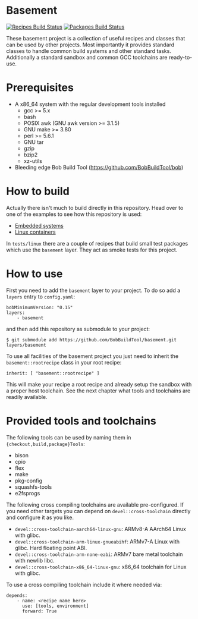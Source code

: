 # Basement

[![Recipes Build Status](https://ci.bobbuildtool.dev/jenkins/buildStatus/icon?job=basement-integration&subject=Recipes)](https://ci.bobbuildtool.dev/jenkins/view/basement/job/basement-integration/)
[![Packages Build Status](https://ci.bobbuildtool.dev/jenkins/buildStatus/icon?job=basement-buildall&subject=Packages)](https://ci.bobbuildtool.dev/jenkins/view/basement/)

These basement project is a collection of useful recipes and classes that can be
used by other projects. Most importantly it provides standard classes
to handle common build systems and other standard tasks. Additionally a
standard sandbox and common GCC toolchains are ready-to-use.

# Prerequisites

* A x86_64 system with the regular development tools installed
  * gcc >= 5.x
  * bash
  * POSIX awk (GNU awk version >= 3.1.5)
  * GNU make >= 3.80
  * perl >= 5.6.1
  * GNU tar
  * gzip
  * bzip2
  * xz-utils
* Bleeding edge Bob Build Tool (https://github.com/BobBuildTool/bob)

# How to build

Actually there isn't much to build directly in this repository. Head over
to one of the examples to see how this repository is used:

 * [Embedded systems](https://github.com/BobBuildTool/bob-example-embedded)
 * [Linux containers](https://github.com/BobBuildTool/bob-example-containers)

In `tests/linux` there are a couple of recipes that build small test packages
which use the `basement` layer. They act as smoke tests for this project.

# How to use

First you need to add the `basement` layer to your project. To do so add a
`layers` entry to `config.yaml`:

    bobMinimumVersion: "0.15"
    layers:
        - basement

and then add this repository as submodule to your project:

    $ git submodule add https://github.com/BobBuildTool/basement.git layers/basement

To use all facilities of the basement project you just need to inherit the `basement::rootrecipe`
class in your root recipe:

    inherit: [ "basement::rootrecipe" ]

This will make your recipe a root recipe and already setup the sandbox with a
proper host toolchain. See the next chapter what tools and toolchains are readily
available.

# Provided tools and toolchains

The following tools can be used by naming them in `{checkout,build,package}Tools`:

* bison
* cpio
* flex
* make
* pkg-config
* squashfs-tools
* e2fsprogs

The following cross compiling toolchains are available pre-configured. If you need
other targets you can depend on `devel::cross-toolchain` directly and configure it
as you like.

* `devel::cross-toolchain-aarch64-linux-gnu`: ARMv8-A AArch64 Linux with glibc.
* `devel::cross-toolchain-arm-linux-gnueabihf`: ARMv7-A Linux with glibc. Hard
  floating point ABI.
* `devel::cross-toolchain-arm-none-eabi`: ARMv7 bare metal toolchain with
  newlib libc.
* `devel::cross-toolchain-x86_64-linux-gnu`: x86_64 toolchain for Linux with glibc.

To use a cross compiling toolchain include it where needed via:

    depends:
        - name: <recipe name here>
          use: [tools, environment]
          forward: True

